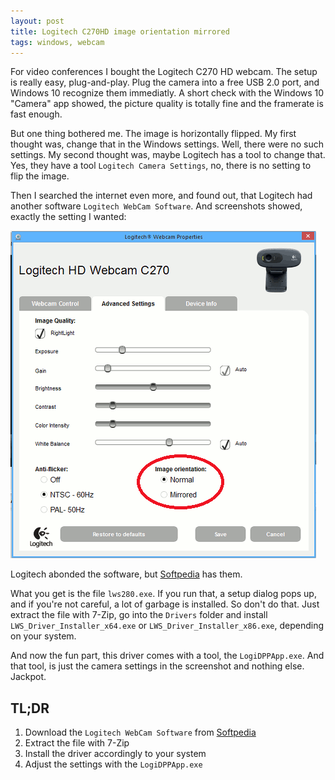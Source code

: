 ```yaml
---
layout: post
title: Logitech C270HD image orientation mirrored
tags: windows, webcam
---
```


For video conferences I bought the Logitech C270 HD webcam. The setup is really easy, plug-and-play. Plug the camera into a free USB 2.0 port, and Windows 10 recognize them immediatly. A short check with the Windows 10 "Camera" app showed, the picture quality is totally fine and the framerate is fast enough.

But one thing bothered me. The image is horizontally flipped. My first thought was, change that in the Windows settings. Well, there were no such settings. My second thought was, maybe Logitech has a tool to change that. Yes, they have a tool `Logitech Camera Settings`, no, there is no setting to flip the image.

Then I searched the internet even more, and found out, that Logitech had another software `Logitech WebCam Software`. And screenshots showed, exactly the setting I wanted:

![Screenshot](https://raw.githubusercontent.com/ikem-krueger/ikem-krueger.github.io/master/images/webcam.png)

Logitech abonded the software, but [Softpedia](https://www.softpedia.com/get/Internet/WebCam/Logitech-Webcam-Software.shtml) has them.

What you get is the file `lws280.exe`. If you run that, a setup dialog pops up, and if you're not careful, a lot of garbage is installed. So don't do that. Just extract the file with 7-Zip, go into the `Drivers` folder and install `LWS_Driver_Installer_x64.exe` or `LWS_Driver_Installer_x86.exe`, depending on your system.

And now the fun part, this driver comes with a tool, the `LogiDPPApp.exe`. And that tool, is just the camera settings in the screenshot and nothing else. Jackpot.

## TL;DR

1. Download the `Logitech WebCam Software` from [Softpedia](https://www.softpedia.com/get/Internet/WebCam/Logitech-Webcam-Software.shtml)
2. Extract the file with 7-Zip
3. Install the driver accordingly to your system
4. Adjust the settings with the `LogiDPPApp.exe`
